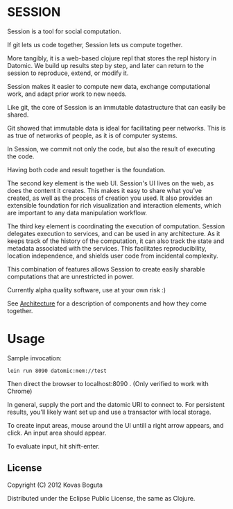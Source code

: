 # SESSION

Session is a tool for social computation. 

If git lets us code together, Session lets us compute together.

More tangibly, it is a web-based clojure repl that stores the repl history in Datomic. We build up results step by step, and later can return to the session to reproduce, extend, or modify it.

Session makes it easier to compute new data, exchange computational work, and adapt prior work to new needs.

Like git, the core of Session is an immutable datastructure that can easily be shared. 

Git showed that immutable data is ideal for facilitating peer networks. This is as true of networks of people, as it is of computer systems.

In Session, we commit not only the code, but also the result of executing the code. 

Having both code and result together is the foundation.

The second key element is the web UI. Session's UI lives on the web, as does the content it creates. This makes it easy to share what you've created, as well as the process of creation you used. It also provides an extensible foundation for rich visualization and interaction elements, which are important to any data manipulation workflow.

The third key element is coordinating the execution of computation. Session delegates execution to services, and can be used in any architecture. As it keeps track of the history of the computation, it can also track the state and metadata associated with the services. This facilitates reproducibility, location independence, and shields user code from incidental complexity.

This combination of features allows Session to create easily sharable computations that are unrestricted in power.


Currently alpha quality software, use at your own risk :)

See [Architecture](https://github.com/kovasb/session/wiki/Architecture) for a description of components and how they come together.

# Usage

Sample invocation:

    lein run 8090 datomic:mem://test

Then direct the browser to localhost:8090 . (Only verified to work with Chrome)

In general, supply the port and the datomic URI to connect to. For persistent results, you'll likely want set up and use a transactor with local storage.

To create input areas, mouse around the UI untill a right arrow appears, and click. An input area should appear.

To evaluate input, hit shift-enter.

## License

Copyright (C) 2012 Kovas Boguta

Distributed under the Eclipse Public License, the same as Clojure.
